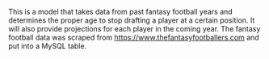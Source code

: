 This is a model that takes data from past fantasy football years and determines the proper age to stop drafting a 
player at a certain position. It will also provide projections for each player in the coming year. The fantasy 
football data was scraped from https://www.thefantasyfootballers.com and put into a MySQL table.
